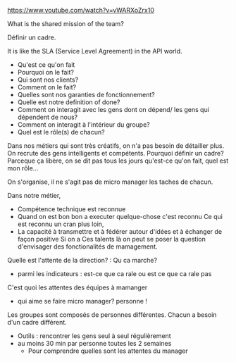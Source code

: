 https://www.youtube.com/watch?v=vWARXoZrx10

What is the shared mission of the team?

Définir un cadre.

It is like the SLA (Service Level Agreement) in the API world.
* Qu'est ce qu'on fait 
* Pourquoi on le fait?
* Qui sont nos clients?
* Comment on le fait?
* Quelles sont nos garanties de fonctionnement?
* Quelle est notre definition of done?
* Comment on interagit avec les gens dont on dépend/ les gens qui dépendent de nous?
* Comment on interagit à l'intérieur du groupe?
* Quel est le rôle(s) de chacun?

Dans nos métiers qui sont très créatifs, on n'a pas besoin de détailler plus. On recrute des gens intelligents et compétents.
Pourquoi définir un cadre? Parceque ça libère, on se dit pas tous les jours qu'est-ce qu'on fait, quel est mon rôle...

On s'organise, il ne s'agit pas de micro manager les taches de chacun.

Dans notre métier, 
* Compétence technique est reconnue
* Quand on est bon bon a executer quelque-chose c'est reconnu
Ce qui est reconnu un cran plus loin, 
* La capacité à transmettre et à fédérer autour d'idées et à échanger de façon positive
Si on a Ces talents là on peut se poser la question d'envisager des fonctionalités de mamagement.

Quelle est l'attente de la direction? : Qu ca marche?
* parmi les indicateurs : est-ce que ca rale ou est ce que ca rale pas

C'est quoi les attentes des équipes à mamanger
* qui aime se faire micro manager? personne ! 

Les groupes sont composés de personnes différentes. Chacun a besoin d'un cadre différent.
* Outils : rencontrer les gens seul à seul régulièrement
* au moins 30 min par personne toutes les 2 semaines
  * Pour comprendre quelles sont les attentes du manager
 
